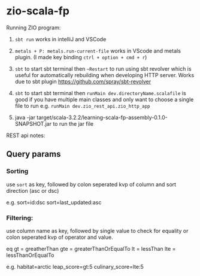 # zio-scala-fp

Running ZIO program:

1. `sbt run` works in intelliJ and VSCode

2. `metals + P: metals.run-current-file` works in VScode and metals plugin. (I made key binding `ctrl + option + cmd + r`)

3. `sbt` to start sbt terminal then `~Restart` to run using sbt revolver which is useful for automatically rebuilding when developing HTTP server. Works due to sbt plugin https://github.com/spray/sbt-revolver

4. `sbt` to start sbt terminal then `runMain dev.directoryName.scalafile` is good if you have multiple main classes and only want to choose a single file to run e.g. `runMain dev.zio_rest_api.zio_http_app`

5. java -jar target/scala-3.2.2/learning-scala-fp-assembly-0.1.0-SNAPSHOT.jar to run the jar file

REST api notes:

## Query params

### Sorting

use `sort` as key, followed by colon seperated kvp of column and sort direction (asc or dsc)

e.g.
sort=id:dsc
sort=last_updated:asc

### Filtering:

use column name as key, followed by single value to check for equality or colon seperated kvp of operator and value.

eq
gt = greatherThan
gte = greaterThanOrEqualTo
lt = lessThan
lte = lessThanOrEqualTo

e.g.
habitat=arctic
leap_score=gt:5
culinary_score=lte:5

